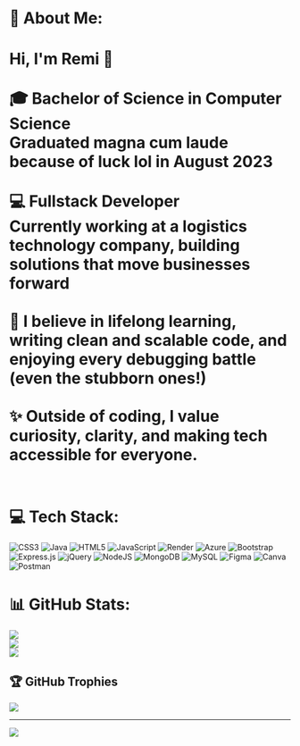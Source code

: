 # 💫 About Me:
# Hi, I'm Remi 👋<br><br>🎓 **Bachelor of Science in Computer Science**  <br>Graduated **magna cum laude because of luck lol** in August 2023<br><br>💻 **Fullstack Developer**  <br>Currently working at a **logistics technology company**, building solutions that move businesses forward<br><br>🌟 I believe in lifelong learning, writing clean and scalable code, and enjoying every debugging battle (even the stubborn ones!)<br><br>✨ Outside of coding, I value curiosity, clarity, and making tech accessible for everyone.<br><br>


# 💻 Tech Stack:
![CSS3](https://img.shields.io/badge/css3-%231572B6.svg?style=for-the-badge&logo=css3&logoColor=white) ![Java](https://img.shields.io/badge/java-%23ED8B00.svg?style=for-the-badge&logo=openjdk&logoColor=white) ![HTML5](https://img.shields.io/badge/html5-%23E34F26.svg?style=for-the-badge&logo=html5&logoColor=white) ![JavaScript](https://img.shields.io/badge/javascript-%23323330.svg?style=for-the-badge&logo=javascript&logoColor=%23F7DF1E) ![Render](https://img.shields.io/badge/Render-%46E3B7.svg?style=for-the-badge&logo=render&logoColor=white) ![Azure](https://img.shields.io/badge/azure-%230072C6.svg?style=for-the-badge&logo=microsoftazure&logoColor=white) ![Bootstrap](https://img.shields.io/badge/bootstrap-%238511FA.svg?style=for-the-badge&logo=bootstrap&logoColor=white) ![Express.js](https://img.shields.io/badge/express.js-%23404d59.svg?style=for-the-badge&logo=express&logoColor=%2361DAFB) ![jQuery](https://img.shields.io/badge/jquery-%230769AD.svg?style=for-the-badge&logo=jquery&logoColor=white) ![NodeJS](https://img.shields.io/badge/node.js-6DA55F?style=for-the-badge&logo=node.js&logoColor=white) ![MongoDB](https://img.shields.io/badge/MongoDB-%234ea94b.svg?style=for-the-badge&logo=mongodb&logoColor=white) ![MySQL](https://img.shields.io/badge/mysql-4479A1.svg?style=for-the-badge&logo=mysql&logoColor=white) ![Figma](https://img.shields.io/badge/figma-%23F24E1E.svg?style=for-the-badge&logo=figma&logoColor=white) ![Canva](https://img.shields.io/badge/Canva-%2300C4CC.svg?style=for-the-badge&logo=Canva&logoColor=white) ![Postman](https://img.shields.io/badge/Postman-FF6C37?style=for-the-badge&logo=postman&logoColor=white)
# 📊 GitHub Stats:
![](https://github-readme-stats.vercel.app/api?username=remrem-2022&theme=react&hide_border=true&include_all_commits=true&count_private=true)<br/>
![](https://nirzak-streak-stats.vercel.app/?user=remrem-2022&theme=react&hide_border=true)<br/>
![](https://github-readme-stats.vercel.app/api/top-langs/?username=remrem-2022&theme=react&hide_border=true&include_all_commits=true&count_private=true&layout=compact)

## 🏆 GitHub Trophies
![](https://github-profile-trophy.vercel.app/?username=remrem-2022&theme=darcula&no-frame=true&no-bg=false&margin-w=4)

---
[![](https://visitcount.itsvg.in/api?id=remrem-2022&icon=0&color=0)](https://visitcount.itsvg.in)

<!-- Proudly created with GPRM ( https://gprm.itsvg.in ) -->
